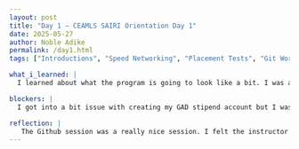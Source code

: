 ```yaml
---
layout: post
title: "Day 1 – CEAMLS SAIRI Orientation Day 1"
date: 2025-05-27
author: Noble Adike
permalink: /day1.html
tags: ["Introductions", "Speed Networking", "Placement Tests", "Git Workshop", "Website"]

what_i_learned: |
  I learned about what the program is going to look like a bit. I was able to learn how to create my stipend account. I refreshed my brain on the fundamentals on Git and Github.

blockers: |
  I got into a bit issue with creating my GAD stipend account but I was able to rectify. Apart from that, there were no real blockers for today

reflection: |
   The Github session was a really nice session. I felt the instructor did a really good job in explaining the basics. It was fun getting to know my teammates and other SAIRI participants through the game and networking sessions. Awesome Day 1!!
---
```

